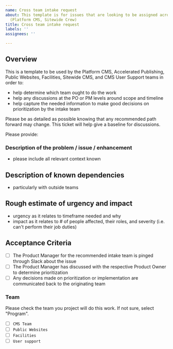 ```yaml
---
name: Cross team intake request
about: This template is for issues that are looking to be assigned across teams internally
  (Platform CMS, Sitewide Crew)
title: Cross team intake request
labels: ''
assignees: ''

---
```


## Overview
This is a template to be used by the Platform CMS, Accelerated Publishing, Public Websites, Facilities, Sitewide CMS, and CMS User Support teams in order to:
- help determine which team ought to do the work
- help any discussions at the PO or PM levels around scope and timeline
- help capture the needed information to make good decisions on prioritization by the intake team

Please be as detailed as possible knowing that any recommended path forward may change. This ticket will help give a baseline for discussions.

Please provide:

### Description of the problem / issue / enhancement
* please include all relevant context known

## Description of known dependencies
* particularly with outside teams

## Rough estimate of urgency and impact
* urgency as it relates to timeframe needed and why
* impact as it relates to # of people affected, their roles, and severity (i.e. can't perform their job duties)

## Acceptance Criteria
- [ ] The Product Manager for the recommended intake team is pinged through Slack about the issue
- [ ] The Product Manager has discussed with the respective Product Owner to determine prioritization
- [ ] Any decisions made on prioritization or implementation are communicated back to the originating team

### Team
Please check the team you project will do this work. If not sure, select "Program".

- [ ] `CMS Team`
- [ ] `Public Websites`
- [ ] `Facilities`
- [ ] `User support`
